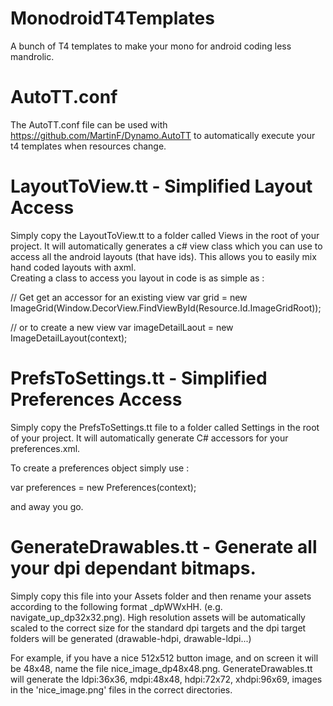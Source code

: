 MonodroidT4Templates
====================

A bunch of T4 templates to make your mono for android coding less mandrolic.

AutoTT.conf
====================
The AutoTT.conf file can be used with https://github.com/MartinF/Dynamo.AutoTT to automatically execute your t4 templates when resources change.

LayoutToView.tt - Simplified Layout Access
====================

Simply copy the LayoutToView.tt to a folder called Views in the root of your project. It will automatically generates a c# view class which you can use to access all the android layouts (that have ids). This allows you to easily mix hand coded layouts with axml.  
Creating a class to access you layout in code is as simple as :

// Get get an accessor for an existing view 
var grid = new ImageGrid(Window.DecorView.FindViewById(Resource.Id.ImageGridRoot));

// or to create a new view 
var imageDetailLaout = new ImageDetailLayout(context);

PrefsToSettings.tt - Simplified Preferences Access
====================

Simply copy the PrefsToSettings.tt file to a folder called Settings in the root of your project. It will automatically generate C# accessors for your preferences.xml.

To create a preferences object simply use :

var preferences = new Preferences(context);

and away you go.

GenerateDrawables.tt - Generate all your dpi dependant bitmaps.
====================

Simply copy this file into your Assets folder and then rename your assets according to the following format <basename>_dpWWxHH.<ext> (e.g. navigate_up_dp32x32.png). High resolution assets will be automatically scaled to the correct size for the standard dpi targets and the dpi target folders will be generated (drawable-hdpi, drawable-ldpi...)

For example, if you have a nice 512x512 button image, and on screen it will be 48x48, name the file nice_image_dp48x48.png. GenerateDrawables.tt will generate the ldpi:36x36, mdpi:48x48, hdpi:72x72, xhdpi:96x69, images in the 'nice_image.png' files in the correct directories.



